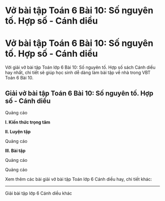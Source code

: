 # Vở bài tập Toán 6 Bài 10: Số nguyên tố. Hợp số - Cánh diều

# Vở bài tập Toán 6 Bài 10: Số nguyên tố. Hợp số - Cánh diều

Với giải vở bài tập Toán lớp 6 Bài 10: Số nguyên tố. Hợp số sách Cánh diều hay nhất, chi tiết sẽ giúp học sinh dễ dàng làm bài tập về nhà trong VBT Toán 6 Bài 10.

## Giải vở bài tập Toán 6 Bài 10: Số nguyên tố. Hợp số - Cánh diều

Quảng cáo

**I. Kiến thức trọng tâm**

**II. Luyện tập**

Quảng cáo

**III. Bài tập**

Quảng cáo

Quảng cáo

Xem thêm các bài giải vở bài tập Toán lớp 6 Cánh diều hay, chi tiết khác:

* * *

Giải bài tập lớp 6 Cánh diều khác
